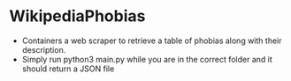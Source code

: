 # WikipediaPhobias
  - Containers a web scraper to retrieve a table of phobias along with their description.
  - Simply run python3 main.py while you are in the correct folder and it should return a JSON file

